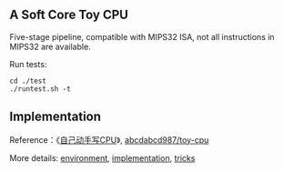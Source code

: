 ## A Soft Core Toy CPU
Five-stage pipeline, compatible with MIPS32 ISA, not all instructions in MIPS32 are available.

Run tests:
```shell
cd ./test
./runtest.sh -t
```

## Implementation
Reference：《[自己动手写CPU][1]》, [abcdabcd987/toy-cpu][2]

More details: [environment][3], [implementation][4], [tricks][5]


  [1]: https://blog.csdn.net/leishangwen/article/list/5?
  [2]: https://github.com/abcdabcd987/toy-cpu
  [3]: https://aojueliuyun.github.io/2018/04/30/2018.4.30--write-a-toy-cpu--environment/
  [4]: https://aojueliuyun.github.io/2018/05/16/2018.5.16--write-a-toy-cpu--implementation/
  [5]: https://aojueliuyun.github.io/2018/05/17/2018.5.17--write-a-toy-cpu--tricks
